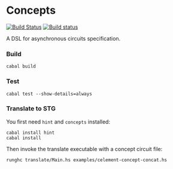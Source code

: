 # Concepts

[![Build Status](https://travis-ci.org/tuura/concepts.svg?branch=master)](https://travis-ci.org/tuura/concepts)
[![Build status](https://ci.appveyor.com/api/projects/status/dn6igqdxf3cq2t8w/branch/master?svg=true)](https://ci.appveyor.com/project/snowleopard/concepts/branch/master)

A DSL for asynchronous circuits specification.

### Build

	cabal build

### Test

	cabal test --show-details=always

### Translate to STG

You first need `hint` and `concepts` installed:

	cabal install hint
	cabal install

Then invoke the translate executable with a concept circuit file:

	runghc translate/Main.hs examples/celement-concept-concat.hs
